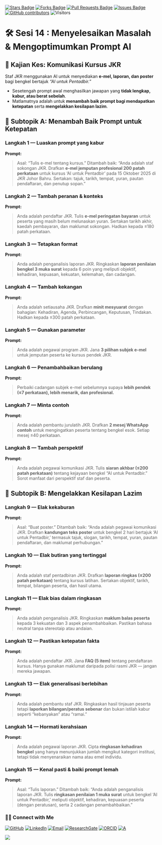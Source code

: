 <a href="https://github.com/drshahizan/short-course/stargazers"><img src="https://img.shields.io/github/stars/drshahizan/short-course" alt="Stars Badge"/></a>
<a href="https://github.com/drshahizan/short-course/network/members"><img src="https://img.shields.io/github/forks/drshahizan/short-course" alt="Forks Badge"/></a>
<a href="https://github.com/drshahizan/short-course/pulls"><img src="https://img.shields.io/github/issues-pr/drshahizan/short-course" alt="Pull Requests Badge"/></a>
<a href="https://github.com/drshahizan/short-course"><img src="https://img.shields.io/github/issues/drshahizan/short-course" alt="Issues Badge"/></a>
<a href="https://github.com/drshahizan/short-course/graphs/contributors"><img alt="GitHub contributors" src="https://img.shields.io/github/contributors/drshahizan/short-course?color=2b9348"></a>
![Visitors](https://api.visitorbadge.io/api/visitors?path=https%3A%2F%2Fgithub.com%2Fdrshahizan%2Fshort-course&labelColor=%23d9e3f0&countColor=%23697689&style=flat)


# 🛠️ Sesi 14 : Menyelesaikan Masalah & Mengoptimumkan Prompt AI

## 📌 Kajian Kes: Komunikasi Kursus JKR

Staf JKR menggunakan AI untuk menyediakan **e-mel, laporan, dan poster** bagi bengkel bertajuk *“AI untuk Pentadbir.”*

* Sesetengah prompt awal menghasilkan jawapan yang **tidak lengkap, kabur, atau berat sebelah**.
* Matlamatnya adalah untuk **menambah baik prompt bagi mendapatkan ketepatan** serta **mengelakkan kesilapan lazim**.

## 🔹 Subtopik A: Menambah Baik Prompt untuk Ketepatan

### **Langkah 1 — Luaskan prompt yang kabur**

**Prompt:**

> Asal: “Tulis e-mel tentang kursus.”
> Ditambah baik: “Anda adalah staf sokongan JKR. Drafkan **e-mel jemputan profesional 200 patah perkataan** untuk kursus ‘AI untuk Pentadbir’ pada 15 Oktober 2025 di JKR Johor Bahru. Sertakan: tajuk, tarikh, tempat, yuran, pautan pendaftaran, dan penutup sopan.”

### **Langkah 2 — Tambah peranan & konteks**

**Prompt:**

> Anda adalah pendaftar JKR. Tulis **e-mel peringatan bayaran** untuk peserta yang masih belum melunaskan yuran. Sertakan tarikh akhir, kaedah pembayaran, dan maklumat sokongan. Hadkan kepada ≤180 patah perkataan.


### **Langkah 3 — Tetapkan format**

**Prompt:**

> Anda adalah penganalisis laporan JKR. Ringkaskan **laporan penilaian bengkel 3 muka surat** kepada 6 poin yang meliputi objektif, kehadiran, kepuasan, kekuatan, kelemahan, dan cadangan.


### **Langkah 4 — Tambah kekangan**

**Prompt:**

> Anda adalah setiausaha JKR. Drafkan **minit mesyuarat** dengan bahagian: Kehadiran, Agenda, Perbincangan, Keputusan, Tindakan. Hadkan kepada ≤300 patah perkataan.


### **Langkah 5 — Gunakan parameter**

**Prompt:**

> Anda adalah pegawai program JKR. Jana **3 pilihan subjek e-mel** untuk jemputan peserta ke kursus pendek JKR.


### **Langkah 6 — Penambahbaikan berulang**

**Prompt:**

> Perbaiki cadangan subjek e-mel sebelumnya supaya **lebih pendek (≤7 perkataan), lebih menarik, dan profesional.**


### **Langkah 7 — Minta contoh**

**Prompt:**

> Anda adalah pembantu jurulatih JKR. Drafkan **2 mesej WhatsApp contoh** untuk mengingatkan peserta tentang bengkel esok. Setiap mesej ≤40 perkataan.


### **Langkah 8 — Tambah perspektif**

**Prompt:**

> Anda adalah pegawai komunikasi JKR. Tulis **siaran akhbar (≤200 patah perkataan)** tentang kejayaan bengkel “AI untuk Pentadbir.” Sorot manfaat dari perspektif staf dan peserta.


## 🔹 Subtopik B: Mengelakkan Kesilapan Lazim

### **Langkah 9 — Elak kekaburan**

**Prompt:**

> Asal: “Buat poster.”
> Ditambah baik: “Anda adalah pegawai komunikasi JKR. Drafkan **kandungan teks poster** untuk bengkel 2 hari bertajuk ‘AI untuk Pentadbir,’ termasuk tajuk, slogan, tarikh, tempat, yuran, pautan pendaftaran, dan maklumat perhubungan.”


### **Langkah 10 — Elak butiran yang tertinggal**

**Prompt:**

> Anda adalah staf pentadbiran JKR. Drafkan **laporan ringkas (≤200 patah perkataan)** tentang kursus latihan. Sertakan objektif, tarikh, tempat, bilangan peserta, dan hasil utama.


### **Langkah 11 — Elak bias dalam ringkasan**

**Prompt:**

> Anda adalah penganalisis JKR. Ringkaskan **maklum balas peserta** kepada 3 kekuatan dan 3 aspek penambahbaikan. Pastikan bahasa neutral tanpa stereotaip atau andaian.


### **Langkah 12 — Pastikan ketepatan fakta**

**Prompt:**

> Anda adalah pendaftar JKR. Jana **FAQ (5 item)** tentang pendaftaran kursus. Hanya gunakan maklumat daripada polisi rasmi JKR — jangan mereka jawapan.

### **Langkah 13 — Elak generalisasi berlebihan**

**Prompt:**

> Anda adalah pembantu staf JKR. Ringkaskan hasil tinjauan peserta tetapi **laporkan bilangan/peratus sebenar** dan bukan istilah kabur seperti “kebanyakan” atau “ramai.”


### **Langkah 14 — Hormati kerahsiaan**

**Prompt:**

> Anda adalah pegawai laporan JKR. Cipta **ringkasan kehadiran bengkel** yang hanya menunjukkan jumlah mengikut kategori institusi, tetapi tidak menyenaraikan nama atau emel individu.


### **Langkah 15 — Kenal pasti & baiki prompt lemah**

**Prompt:**

> Asal: “Tulis laporan.”
> Ditambah baik: “Anda adalah penganalisis laporan JKR. Tulis **ringkasan penilaian 1 muka surat** untuk bengkel ‘AI untuk Pentadbir,’ meliputi objektif, kehadiran, kepuasan peserta (dengan peratusan), serta 2 cadangan penambahbaikan.”


### 🙌🏻 Connect with Me
<p align="left">
    <a href="https://github.com/drshahizan" target="_blank"><img alt="GitHub" src="https://img.shields.io/badge/-@drshahizan-181717?style=flat-square&logo=GitHub&logoColor=white"></a>
    <a href="https://www.linkedin.com/in/drshahizan" target="_blank"><img alt="LinkedIn" src="https://img.shields.io/badge/-drshahizan-blue?style=flat-square&logo=Linkedin&logoColor=white&link=https://www.linkedin.com/in/drshahizan/"></a>
    <a href="mailto:shahizan@utm.my" target="_blank"><img alt="Email" src="https://img.shields.io/badge/-shahizan@utm.my-c14438?style=flat-square&logo=Gmail&logoColor=white&link=mailto:shahizan@utm.my.com"></a>
    <a href="https://www.researchgate.net/profile/Mohd-Othman-28" target="_blank"><img alt="ResearchGate" src="https://img.shields.io/badge/-ResearchGate-00CCBB?style=flat-square&logo=ResearchGate&logoColor=white"></a>
    <a href="https://orcid.org/0000-0003-4261-1873" target="_blank"><img alt="ORCID" src="https://img.shields.io/badge/-ORCID-A6CE39?style=flat-square&logo=ORCID&logoColor=white"></a> 
 <a href="https://visitorbadge.io/status?path=https%3A%2F%2Fgithub.com%2Fdrshahizan" target="_blank"><img alt="A" src="https://api.visitorbadge.io/api/visitors?path=https%3A%2F%2Fgithub.com%2Fdrshahizan&labelColor=%23697689&countColor=%23555555&style=plastic"></a>
 
![](https://hit.yhype.me/github/profile?user_id=81284918)
</p>
